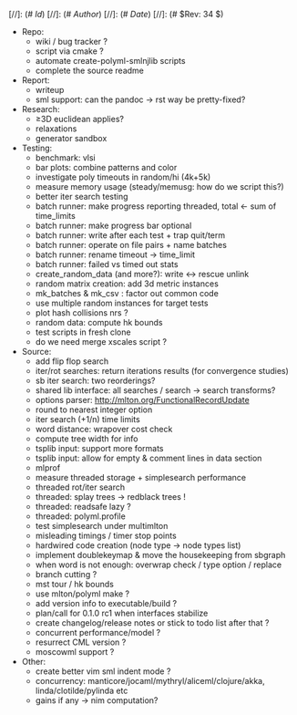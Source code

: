 
[//]: (# $Id$)
[//]: (# $Author$)
[//]: (# $Date$)
[//]: (# $Rev: 34 $)

* Repo:
    - wiki / bug tracker ?
    - script via cmake ?
    - automate create-polyml-smlnjlib scripts
    - complete the source readme
* Report:
    - writeup
    - sml support: can the pandoc -> rst way be pretty-fixed?
* Research:
    - ≥3D euclidean applies?
    - relaxations
    - generator sandbox
* Testing:
    - benchmark: vlsi
    - bar plots: combine patterns and color
    - investigate poly timeouts in random/hi (4k+5k)
    - measure memory usage (steady/memusg: how do we script this?)
    - better iter search testing
    - batch runner: make progress reporting threaded, total <- sum of time_limits
    - batch runner: make progress bar optional
    - batch runner: write after each test + trap quit/term
    - batch runner: operate on file pairs + name batches
    - batch runner: rename timeout -> time_limit
    - batch runner: failed vs timed out stats
    - create_random_data (and more?): write <-> rescue unlink
    - random matrix creation: add 3d metric instances
    - mk_batches & mk_csv : factor out common code
    - use multiple random instances for target tests
    - plot hash collisions nrs ?
    - random data: compute hk bounds
    - test scripts in fresh clone
    - do we need merge xscales script ?
* Source:
    - add flip flop search
    - iter/rot searches: return iterations results (for convergence studies)
    - sb iter search: two reorderings?
    - shared lib interface: all searches / search -> search transforms?
    - options parser: http://mlton.org/FunctionalRecordUpdate
    - round to nearest integer option
    - iter search (+1/n) time limits
    - word distance: wrapover cost check
    - compute tree width for info
    - tsplib input: support more formats
    - tsplib input: allow for empty & comment lines in data section
    - mlprof
    - measure threaded storage + simplesearch performance
    - threaded rot/iter search
    - threaded: splay trees -> redblack trees !
    - threaded: readsafe lazy ?
    - threaded: polyml.profile
    - test simplesearch under multimlton
    - misleading timings / timer stop points
    - hardwired code creation (node type -> node types list)
    - implement doublekeymap & move the housekeeping from sbgraph
    - when word is not enough: overwrap check / type option / replace
    - branch cutting ?
    - mst tour / hk bounds
    - use mlton/polyml make ?
    - add version info to executable/build ?
    - plan/call for 0.1.0 rc1 when interfaces stabilize
    - create changelog/release notes or stick to todo list after that ?
    - concurrent performance/model ?
    - resurrect CML version ?
    - moscowml support ?
* Other:
    - create better vim sml indent mode ?
    - concurrency: manticore/jocaml/mythryl/aliceml/clojure/akka,
                   linda/clotilde/pylinda etc
    - gains if any -> nim computation?

